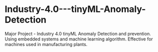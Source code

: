 # Industry-4.0---tinyML-Anomaly-Detection
Major Project - Industry 4.0 tinyML Anomaly Detection and prevention. Using embedded systems and machine learning algorithm. Effective for machines used in manufacturing plants.
